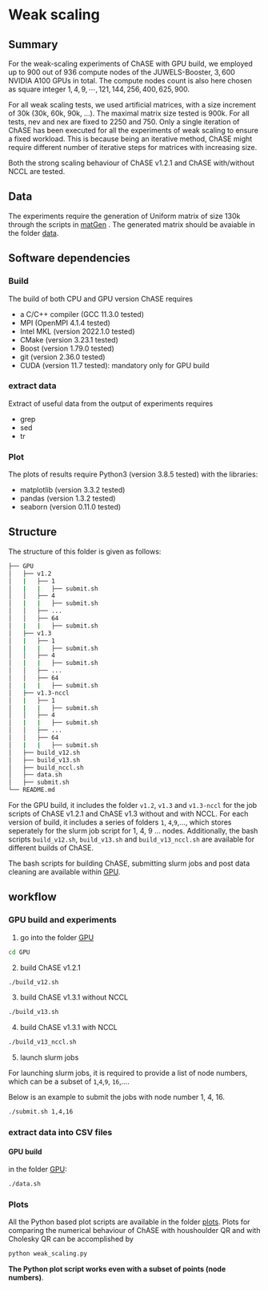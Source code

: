 # Weak scaling

## Summary

For the weak-scaling experiments of ChASE with GPU build, we employed up to 900 out of 936 compute nodes of the JUWELS-Booster, $3,600$ NVIDIA A100 GPUs in total. The compute nodes count is also here chosen as square integer $1,4,9, \cdots, 121,144,256,400, 625, 900$.

For all weak scaling tests, we used artificial matrices, with a size increment of 30k (30k, 60k, 90k, ...). The maximal matrix size tested is 900k. For all tests, nev and nex are fixed to 2250 and 750. Only a single iteration of ChASE has been executed for all the experiments of weak scaling to ensure a fixed workload. This is because being an iterative method, ChASE might require different number of iterative steps for matrices with increasing size. 

Both the strong scaling behaviour of ChASE v1.2.1 and ChASE with/without NCCL  are tested.


## Data
The experiments require the generation of Uniform matrix of size 130k through the scripts in [matGen](../matGen) . The generated matrix should be avaiable in the folder [data](../../data).

## Software dependencies

### Build

The build of both CPU and GPU version ChASE requires

- a C/C++ compiler (GCC 11.3.0 tested)
- MPI (OpenMPI 4.1.4 tested)
- Intel MKL (version 2022.1.0 tested)
- CMake (version 3.23.1 tested)
- Boost (version 1.79.0 tested)
- git (version 2.36.0 tested)
- CUDA (version 11.7 tested): mandatory only for GPU build

### extract data

Extract of useful data from the output of experiments requires

- grep
- sed
- tr

### Plot

The plots of results require Python3 (version 3.8.5 tested) with the libraries:

- matplotlib (version 3.3.2 tested)
- pandas (version 1.3.2 tested)
- seaborn (version 0.11.0 tested)

## Structure

The structure of this folder is given as follows:

```bash
├── GPU
│   ├── v1.2
│   |	├── 1
│   |	|   ├── submit.sh
│   │ 	├── 4
│   |	|   ├── submit.sh
│   │ 	├── ...
│   │ 	├── 64
│   |	|   ├── submit.sh
│   ├── v1.3
│   |	├── 1
│   |	|   ├── submit.sh
│   │ 	├── 4
│   |	|   ├── submit.sh
│   │ 	├── ...
│   │ 	├── 64
│   |	|   ├── submit.sh
│   ├── v1.3-nccl
│   |	├── 1
│   |	|   ├── submit.sh
│   │ 	├── 4
│   |	|   ├── submit.sh
│   │ 	├── ...
│   │ 	├── 64
│   |	|   ├── submit.sh
│   ├── build_v12.sh
│   ├── build_v13.sh
│   ├── build_nccl.sh
│   ├── data.sh
│   ├── submit.sh
└── README.md
```

For the GPU build, it includes the folder `v1.2`, `v1.3` and `v1.3-nccl` for the job scripts of ChASE v1.2.1 and ChASE v1.3 without and with NCCL. For each version of build, it includes a series of folders `1`, `4`,`9`,..., which stores seperately for the slurm job script for 1, 4, 9 ... nodes. Additionally, the bash scripts `build_v12.sh`, `build_v13.sh` and `build_v13_nccl.sh` are available for different builds of ChASE.

The bash scripts for building ChASE, submitting slurm jobs and post data cleaning are available within [GPU](GPU).


## workflow

### GPU build and experiments

1. go into the folder [GPU](GPU)

```bash
cd GPU
```

2. build ChASE v1.2.1

```bash
./build_v12.sh
```

3. build ChASE v1.3.1 without NCCL

```bash
./build_v13.sh
```

4. build ChASE v1.3.1 with NCCL

```bash
./build_v13_nccl.sh
```

5. launch slurm jobs

For launching slurm jobs, it is required to provide a list of node numbers, which can be a subset of `1`,`4`,`9`, `16`,....

Below is an example to submit the jobs with node number 1, 4, 16.

```bash
./submit.sh 1,4,16
```

### extract data into CSV files

#### GPU build

in the folder [GPU](GPU):

```bash
./data.sh
```

### Plots

All the Python based plot scripts are available in the folder [plots](../../plots).
Plots for comparing the numerical behaviour of ChASE with houshoulder QR and with Cholesky QR can be accomplished by

```bash
python weak_scaling.py
```

**The Python plot script works even with a subset of points (node numbers)**.
